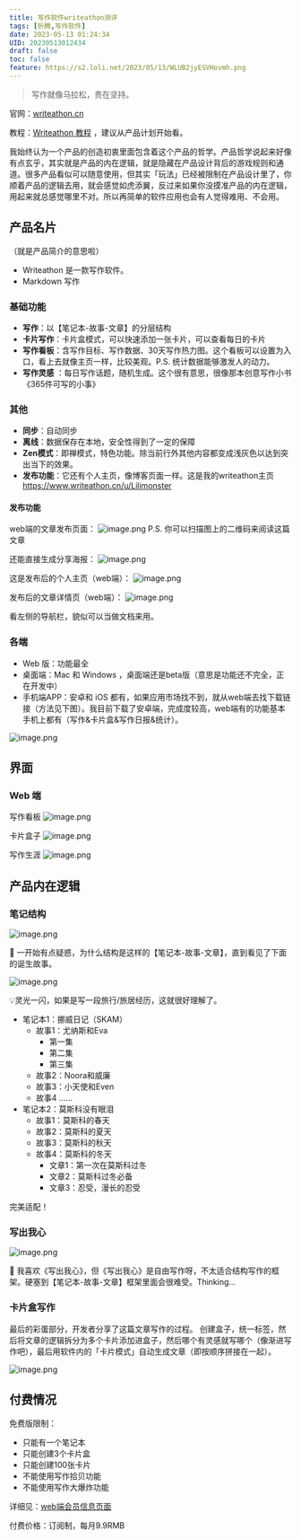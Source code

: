 ```yaml
---
title: 写作软件writeathon测评
tags: [折腾,写作软件]
date: 2023-05-13 01:24:34
UID: 20230513012434
draft: false
toc: false
feature: https://s2.loli.net/2023/05/13/WLUB2jyESVHovmh.png
---
```


> 写作就像马拉松，贵在坚持。

官网：[writeathon.cn](https://www.writeathon.cn)

教程：[Writeathon 教程](https://guide.writeathon.cn/guide/v3/writeathon-v3-part-one.html#writeathon的诞生) ，建议从产品计划开始看。

我始终认为一个产品的创造初衷里面包含着这个产品的哲学。产品哲学说起来好像有点玄乎，其实就是产品的内在逻辑，就是隐藏在产品设计背后的游戏规则和通道。很多产品看似可以随意使用，但其实「玩法」已经被限制在产品设计里了，你顺着产品的逻辑去用，就会感觉如虎添翼，反过来如果你没摸准产品的内在逻辑，用起来就总感觉哪里不对。所以再简单的软件应用也会有人觉得难用、不会用。

<!--more-->

## 产品名片
（就是产品简介的意思啦）

- Writeathon 是一款写作软件。
- Markdown 写作

### 基础功能
- **写作**：以【笔记本-故事-文章】的分层结构
- **卡片写作**：卡片盒模式，可以快速添加一张卡片，可以查看每日的卡片
- **写作看板**：含写作目标、写作数据、30天写作热力图。这个看板可以设置为入口，看上去就像主页一样，比较美观。P.S. 统计数据能够激发人的动力。
- **写作灵感** ：每日写作话题，随机生成。这个很有意思，很像那本创意写作小书《365件可写的小事》

### 其他
- **同步**：自动同步
- **离线**：数据保存在本地，安全性得到了一定的保障
- **Zen模式**：即禅模式，特色功能。除当前行外其他内容都变成浅灰色以达到突出当下的效果。
- **发布功能**：它还有个人主页，像博客页面一样。这是我的writeathon主页 https://www.writeathon.cn/u/Lilimonster

#### 发布功能
web端的文章发布页面：
![image.png](https://s2.loli.net/2023/05/13/v8Ban1uytdZmeX4.png)
P.S. 你可以扫描图上的二维码来阅读这篇文章

还能直接生成分享海报：
![image.png](https://s2.loli.net/2023/05/13/BIC3Xi9gTdS5FMD.png)

这是发布后的个人主页（web端）：
![image.png](https://s2.loli.net/2023/05/13/2Cu8wkfsqZxAPDE.png)

发布后的文章详情页（web端）：
![image.png](https://s2.loli.net/2023/05/13/7msjIXR4YFcEbKQ.png)

看左侧的导航栏，貌似可以当做文档来用。

### 各端
- Web 版：功能最全
- 桌面端：Mac 和 Windows ，桌面端还是beta版（意思是功能还不完全，正在开发中）
- 手机端APP：安卓和 iOS 都有，如果应用市场找不到，就从web端去找下载链接（方法见下图）。我目前下载了安卓端，完成度较高，web端有的功能基本手机上都有（写作&卡片盒&写作日报&统计）。

![image.png](https://s2.loli.net/2023/05/13/k3iRHP9FwXM5BVs.png)

## 界面
### Web 端
写作看板
![image.png](https://s2.loli.net/2023/05/12/ekONioYDmH9td8G.png)

卡片盒子
![image.png](https://s2.loli.net/2023/05/12/4OGDiwxacKQAomn.png)

写作生涯
![image.png](https://s2.loli.net/2023/05/12/WzaTjDO1JviMnUs.png)



## 产品内在逻辑
### 笔记结构
![image.png](https://s2.loli.net/2023/05/12/2unAXNimDpFgxT5.png)

💎 一开始有点疑惑，为什么结构是这样的【笔记本-故事-文章】，直到看见了下面的诞生故事。

![image.png](https://s2.loli.net/2023/05/12/YdA9t2pqbXk6Qnx.png)

💡灵光一闪，如果是写一段旅行/旅居经历，这就很好理解了。

- 笔记本1：挪威日记（SKAM）
	- 故事1：尤纳斯和Eva
		- 第一集
		- 第二集
		- 第三集
	- 故事2：Noora和威廉
	- 故事3：小天使和Even
	- 故事4 ......
- 笔记本2：莫斯科没有眼泪
	- 故事1：莫斯科的春天
	- 故事2：莫斯科的夏天
	- 故事3：莫斯科的秋天
	- 故事4：莫斯科的冬天
		- 文章1：第一次在莫斯科过冬
		- 文章2：莫斯科过冬必备
		- 文章3：忍受，漫长的忍受


完美适配！

### 写出我心

![image.png](https://s2.loli.net/2023/05/12/ZpLmejIAqiVEsBK.png)

💎 我喜欢《写出我心》，但《写出我心》是自由写作呀，不太适合结构写作的框架。硬塞到【笔记本-故事-文章】框架里面会很难受。Thinking...

### 卡片盒写作
最后的彩蛋部分，开发者分享了这篇文章写作的过程。
创建盒子，统一标签，然后将文章的逻辑拆分为多个卡片添加进盒子，然后哪个有灵感就写哪个（像渐进写作吧），最后用软件内的「卡片模式」自动生成文章（即按顺序拼接在一起）。

![image.png](https://s2.loli.net/2023/05/12/eEvhV8u2XRYAQSt.png)

## 付费情况
免费版限制：
- 只能有一个笔记本
- 只能创建3个卡片盒
- 只能创建100张卡片
- 不能使用写作拾贝功能
- 不能使用写作大爆炸功能

详细见：[web端会员信息页面](https://www.writeathon.cn/membership)

付费价格：订阅制，每月9.9RMB